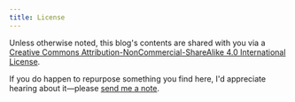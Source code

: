 ```yaml
---
title: License
---
```


Unless otherwise noted, this blog's contents are shared with you via a [Creative Commons Attribution-NonCommercial-ShareAlike 4.0 International License](http://creativecommons.org/licenses/by-nc-sa/4.0/deed.en_US).

If you do happen to repurpose something you find here, I'd appreciate hearing about it—please [send me a note](/pages/contact.html).
